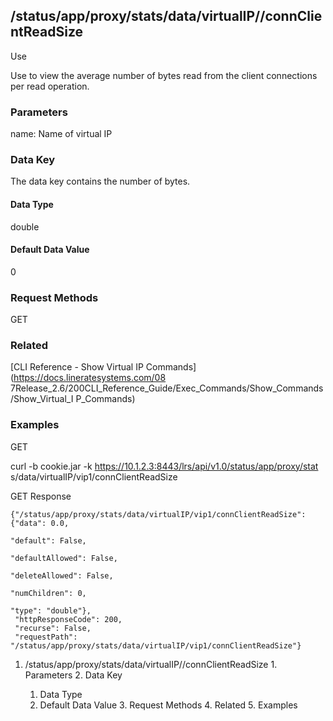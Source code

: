## /status/app/proxy/stats/data/virtualIP/<name>/connClientReadSize

Use

Use to view the average number of bytes read from the client connections per
read operation.

### Parameters

name: Name of virtual IP

### Data Key

The data key contains the number of bytes.

#### Data Type

double

#### Default Data Value

0

### Request Methods

GET

### Related

[CLI Reference - Show Virtual IP Commands](https://docs.lineratesystems.com/08
7Release_2.6/200CLI_Reference_Guide/Exec_Commands/Show_Commands/Show_Virtual_I
P_Commands)

### Examples

GET

curl -b cookie.jar -k https://10.1.2.3:8443/lrs/api/v1.0/status/app/proxy/stat
s/data/virtualIP/vip1/connClientReadSize

GET Response

    
    {"/status/app/proxy/stats/data/virtualIP/vip1/connClientReadSize": {"data": 0.0,
                                                                           "default": False,
                                                                           "defaultAllowed": False,
                                                                           "deleteAllowed": False,
                                                                           "numChildren": 0,
                                                                           "type": "double"},
     "httpResponseCode": 200,
     "recurse": False,
     "requestPath": "/status/app/proxy/stats/data/virtualIP/vip1/connClientReadSize"}
    

  1. /status/app/proxy/stats/data/virtualIP/<name>/connClientReadSize
    1. Parameters
    2. Data Key
      1. Data Type
      2. Default Data Value
    3. Request Methods
    4. Related
    5. Examples

